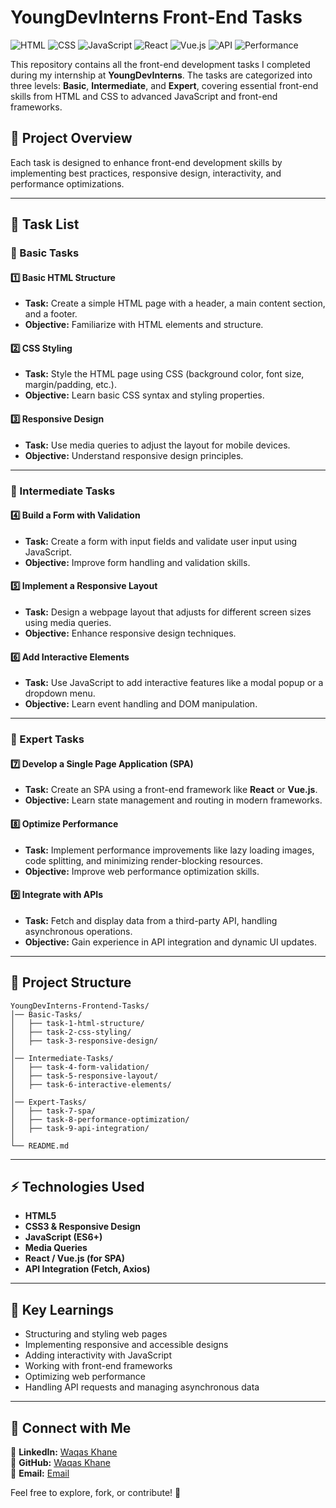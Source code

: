 # YoungDevInterns Front-End Tasks

![HTML](https://img.shields.io/badge/HTML5-%23E34F26.svg?style=for-the-badge&logo=html5&logoColor=white)
![CSS](https://img.shields.io/badge/CSS3-%231572B6.svg?style=for-the-badge&logo=css3&logoColor=white)
![JavaScript](https://img.shields.io/badge/JavaScript-%23F7DF1E.svg?style=for-the-badge&logo=javascript&logoColor=black)
![React](https://img.shields.io/badge/React-%2361DAFB.svg?style=for-the-badge&logo=react&logoColor=black)
![Vue.js](https://img.shields.io/badge/Vue.js-%234FC08D.svg?style=for-the-badge&logo=vue.js&logoColor=white)
![API](https://img.shields.io/badge/API-Integration-blue?style=for-the-badge)
![Performance](https://img.shields.io/badge/Performance-Optimization-brightgreen?style=for-the-badge)

This repository contains all the front-end development tasks I completed during my internship at **YoungDevInterns**. The tasks are categorized into three levels: **Basic**, **Intermediate**, and **Expert**, covering essential front-end skills from HTML and CSS to advanced JavaScript and front-end frameworks.

## 📌 Project Overview
Each task is designed to enhance front-end development skills by implementing best practices, responsive design, interactivity, and performance optimizations.

---

## 🚀 Task List

### 🔹 Basic Tasks

#### 1️⃣ Basic HTML Structure
- **Task:** Create a simple HTML page with a header, a main content section, and a footer.
- **Objective:** Familiarize with HTML elements and structure.

#### 2️⃣ CSS Styling
- **Task:** Style the HTML page using CSS (background color, font size, margin/padding, etc.).
- **Objective:** Learn basic CSS syntax and styling properties.

#### 3️⃣ Responsive Design
- **Task:** Use media queries to adjust the layout for mobile devices.
- **Objective:** Understand responsive design principles.

---

### 🔹 Intermediate Tasks

#### 4️⃣ Build a Form with Validation
- **Task:** Create a form with input fields and validate user input using JavaScript.
- **Objective:** Improve form handling and validation skills.

#### 5️⃣ Implement a Responsive Layout
- **Task:** Design a webpage layout that adjusts for different screen sizes using media queries.
- **Objective:** Enhance responsive design techniques.

#### 6️⃣ Add Interactive Elements
- **Task:** Use JavaScript to add interactive features like a modal popup or a dropdown menu.
- **Objective:** Learn event handling and DOM manipulation.

---

### 🔹 Expert Tasks

#### 7️⃣ Develop a Single Page Application (SPA)
- **Task:** Create an SPA using a front-end framework like **React** or **Vue.js**.
- **Objective:** Learn state management and routing in modern frameworks.

#### 8️⃣ Optimize Performance
- **Task:** Implement performance improvements like lazy loading images, code splitting, and minimizing render-blocking resources.
- **Objective:** Improve web performance optimization skills.

#### 9️⃣ Integrate with APIs
- **Task:** Fetch and display data from a third-party API, handling asynchronous operations.
- **Objective:** Gain experience in API integration and dynamic UI updates.

---

## 📂 Project Structure
```
YoungDevInterns-Frontend-Tasks/
│── Basic-Tasks/
│   ├── task-1-html-structure/
│   ├── task-2-css-styling/
│   ├── task-3-responsive-design/
│
│── Intermediate-Tasks/
│   ├── task-4-form-validation/
│   ├── task-5-responsive-layout/
│   ├── task-6-interactive-elements/
│
│── Expert-Tasks/
│   ├── task-7-spa/
│   ├── task-8-performance-optimization/
│   ├── task-9-api-integration/
│
└── README.md
```

---

## ⚡ Technologies Used
- **HTML5**
- **CSS3 & Responsive Design**
- **JavaScript (ES6+)**
- **Media Queries**
- **React / Vue.js (for SPA)**
- **API Integration (Fetch, Axios)**

---

## 🎯 Key Learnings
- Structuring and styling web pages
- Implementing responsive and accessible designs
- Adding interactivity with JavaScript
- Working with front-end frameworks
- Optimizing web performance
- Handling API requests and managing asynchronous data

---

## 🤝 Connect with Me
💼 **LinkedIn:** [Waqas Khane](https://www.linkedin.com/in/waqas-khan-a68602343/)  
📂 **GitHub:** [Waqas Khane](https://github.com/Waqas-Khan-CodeCanvas)  
📧 **Email:** [Email](waqaskhan0589@gmail.com)

Feel free to explore, fork, or contribute! 🚀